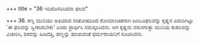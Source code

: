 +++
title = "36 ಇದಿರೊಳಿರಿಸಿದನಾ ಫಲವ"

+++
36. ಕಣ್ವ ಮುನಿಯು ಅತಿಯಾದ ಸಂತೋಷದಿಂದ ರೋಮಾಂಚಿತನಾಗಿ ಜಂಬೂಫಲವನ್ನು ಕೃಷ್ಣನ ಎದುರಿಗಿಟ್ಟು `ಈ ಫಲವನ್ನು ಸ್ವೀಕರಿಸಬೇಕು' ಎಂದು ಪ್ರಾರ್ಥಿಸಿ ನಮಸ್ಕರಿಸಿದನು. ಆಗ ಕೃಷ್ಣನು  ನಸುನಗುತ್ತಾ ಮುನಿಯ ಕುಶಲವನ್ನು ವಿಚಾರಿಸಿ, ಶಿರವನ್ನು ಹಿಡಿದೆತ್ತಿ, ಹಣ್ಣನ್ನು ಹಂಚುವಂತೆ ಧರ್ಮರಾಯನಿಗೆ ಸೂಚಿಸಿದನು.
